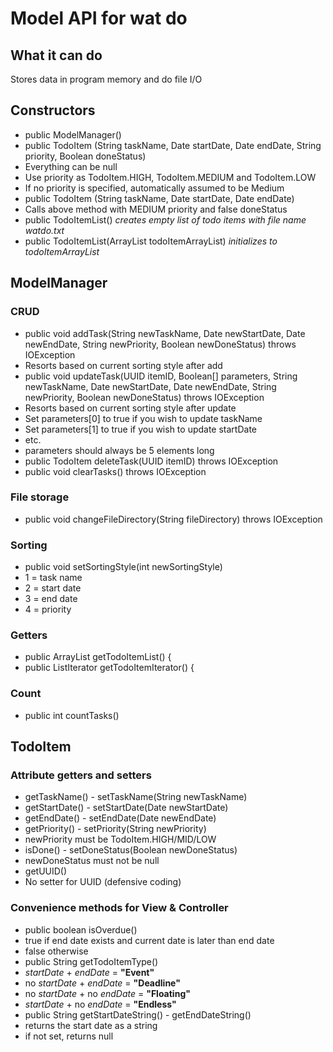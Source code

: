 Model API for wat do
=========
What it can do
------------
Stores data in program memory and do file I/O

Constructors
------------
* public ModelManager()
* public TodoItem (String taskName, Date startDate, Date endDate, String priority, Boolean doneStatus)
 * Everything can be null
 * Use priority as TodoItem.HIGH, TodoItem.MEDIUM and TodoItem.LOW
 * If no priority is specified, automatically assumed to be Medium
* public TodoItem (String taskName, Date startDate, Date endDate)
 * Calls above method with MEDIUM priority and false doneStatus
* public TodoItemList() _creates empty list of todo items with file name watdo.txt_
* public TodoItemList(ArrayList<TodoItem> todoItemArrayList) _initializes to todoItemArrayList_

ModelManager
-----------
### CRUD
* public void addTask(String newTaskName, Date newStartDate, Date newEndDate, String newPriority, Boolean newDoneStatus) throws IOException
 * Resorts based on current sorting style after add
* public void updateTask(UUID itemID, Boolean[] parameters, String newTaskName, Date newStartDate, Date newEndDate, String newPriority, Boolean newDoneStatus) throws IOException
 * Resorts based on current sorting style after update
 * Set parameters[0] to true if you wish to update taskName
 * Set parameters[1] to true if you wish to update startDate
 * etc.
 * parameters should always be 5 elements long
* public TodoItem deleteTask(UUID itemID) throws IOException
* public void clearTasks() throws IOException

### File storage
* public void changeFileDirectory(String fileDirectory) throws IOException

### Sorting
* public void setSortingStyle(int newSortingStyle)
 * 1 = task name
 * 2 = start date
 * 3 = end date
 * 4 = priority
 
### Getters
* public ArrayList<TodoItem> getTodoItemList() {
* public ListIterator<TodoItem> getTodoItemIterator() {

### Count
* public int countTasks()

TodoItem
-----------
### Attribute getters and setters
* getTaskName() - setTaskName(String newTaskName)
* getStartDate() - setStartDate(Date newStartDate)
* getEndDate() - setEndDate(Date newEndDate)
* getPriority() - setPriority(String newPriority)
 * newPriority must be TodoItem.HIGH/MID/LOW
* isDone() - setDoneStatus(Boolean newDoneStatus)
 * newDoneStatus must not be null
* getUUID()
 * No setter for UUID (defensive coding)

### Convenience methods for View & Controller
* public boolean isOverdue()
 * true if end date exists and current date is later than end date
 * false otherwise
* public String getTodoItemType()
 * _startDate_ + _endDate_ = **"Event"**
 * no _startDate_ + _endDate_ = **"Deadline"**
 * no _startDate_ +  no _endDate_ = **"Floating"**
 * _startDate_ + no _endDate_ = **"Endless"**
* public String getStartDateString() - getEndDateString()
 * returns the start date as a string
 * if not set, returns null